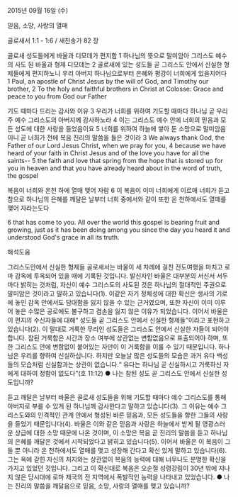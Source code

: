 2015년 09월 16일 (수)

믿음, 소망, 사랑의 열매 



골로새서 1:1 - 1:6 / 새찬송가 82 장


골로새 성도들에게 바울과 디모데가 편지함
1 하나님의 뜻으로 말미암아 그리스도 예수의 사도 된 바울과 형제 디모데는 2 골로새에 있는 성도들 곧 그리스도 안에서 신실한 형제들에게 편지하노니 우리 아버지 하나님으로부터 은혜와 평강이 너희에게 있을지어다
1 Paul, an apostle of Christ Jesus by the will of God, and Timothy our brother, 2 To the holy and faithful brothers in Christ at Colosse: Grace and peace to you from God our Father

기도 때마다 드리는 감사와 이유
3 우리가 너희를 위하여 기도할 때마다 하나님 곧 우리 주 예수 그리스도의 아버지께 감사하노라 4 이는 그리스도 예수 안에 너희의 믿음과 모든 성도에 대한 사랑을 들었음이요 5 너희를 위하여 하늘에 쌓아 둔 소망으로 말미암음이니 곧 너희가 전에 복음 진리의 말씀을 들은 것이라
3 We always thank God, the Father of our Lord Jesus Christ, when we pray for you, 4 because we have heard of your faith in Christ Jesus and of the love you have for all the saints-- 5 the faith and love that spring from the hope that is stored up for you in heaven and that you have already heard about in the word of truth, the gospel 

복음이 너희와 온천 하에 열매 맺어 자람
6 이 복음이 이미 너희에게 이르매 너희가 듣고 참으로 하나님의 은혜를 깨달은 날부터 너희 중에서와 같이 또한 온 천하에서도 열매를 맺어 자라는도다

6 that has come to you. All over the world this gospel is bearing fruit and growing, just as it has been doing among you since the day you heard it and understood God's grace in all its truth.

해석도움





그리스도안에서 신실한 형제들 
골로새서는 바울이 세 차례에 걸친 전도여행을 마치고 로마 감옥에 투옥되어 있을 때에 기록된 것입니다. 발신자인 바울은 대부분의 서신서 서두마다 밝히는 것처럼, 자신이 예수 그리스도의 사도된 것은 하나님의 절대적인 주권으로 말미암은 것이라고 말하고 있습니다(1). 이같은 자기 정체성에 대한 확신은 생사의 기로에 놓인 감옥 안에서도 담대함을 잃지 않을 수 있는 근거였으며, 또한 자신이 이미 이루어 놓은 수많은 공로에도 불구하고 겸손을 잃지 않은 이유가 되었습니다. 이어서 바울은 이 편지의 수신자들에 대해“ 성도들 곧 그리스도 안에서 신실한 형제들”이라고 표현하고 있습니다(2). 이 말대로 거룩한 무리인 성도들은 그리스도 안에서 신실한 자들이 되어야 합니다. 참된 거룩함은 시간과 장소 여부에 상관없는 변함없음으로 표출되어야 하며, 또한 그리스도 안에 변함없이 붙어있는 자만이 이 거룩함을 이룰 수 있기 때문입니다. 하나님은 우리를 향하여 신실하십니다. 하지만 오늘날 많은 성도들의 모습은 과거 유다 백성들의 모습처럼 신실함과는 상관이 없습니다.“ 유다는 하나님 곧 신실하시고 거룩하신 자에게 대하여 정함이 없도다”(호 11:12)
● 나는 참된 성도 곧 그리스도 안에서 신실한 성도입니까?

듣고 깨달은 날부터 
바울은 골로새 성도들을 위해 기도할 때마다 예수 그리스도를 통해 아버지로 부를 수 있게 된 하나님께 감사한다고 말하고 있습니다(3). 그 이유는 예수 그리스도와의 인격적인 관계 안에서 형성된 바른 믿음과, 모든 성도들을 향한 그들의 사랑을 들었기 때문입니다(4). 바울은 이와 같은 믿음과 사랑은 하늘에서 받게 될 영광스러운 상급에 대한 소망 때문에 나온 것이며, 이 소망은 복음 곧 진리의 말씀을 듣고 하나님의 은혜를 깨달은 것에서 시작되었다고 밝히고 있습니다(5). 이어서 바울은 이 복음이 그들 뿐 아니라 온 천하에서도 열매를 맺고 성장해 간다고 확신 있게 말하고 있습니다(6). 그는 옥에 갇힌 자신의 처지와는 상관없이 복음의 능력에 대해 너무나도 분명한 확신을 가지고 있었던 것입니다. 그리고 이 확신대로 복음은 오순절 성령강림이 30년 밖에 지나지 않은 당시대에 로마 제국의 전 지역에서 폭발적인 능력을 나타내고 있었습니다.
● 나는 진리의 말씀을 깨달음으로 믿음, 소망, 사랑의 열매를 맺고 있습니까?